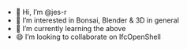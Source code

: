 - 👋 Hi, I’m @jes-r
- 👀 I’m interested in Bonsai, Blender & 3D in general
- 🌱 I’m currently learning the above
- 😄 I’m looking to collaborate on IfcOpenShell
 

 

<!---
jes-r/jes-r is a ✨ special ✨ repository because its `README.md` (this file) appears on your GitHub profile.
You can click the Preview link to take a look at your changes.
--->
